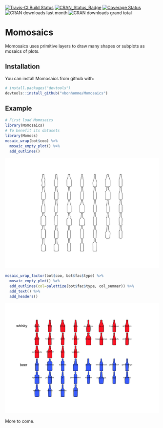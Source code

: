 
[![Travis-CI Build Status](https://travis-ci.org/vbonhomme/Momosaics.svg?branch=master)](https://travis-ci.org/vbonhomme/Momosaics) [![CRAN\_Status\_Badge](http://www.r-pkg.org/badges/version/Momosaics)](http://cran.r-project.org/package=Momosaics) [![Coverage Status](https://img.shields.io/codecov/c/github/vbonhomme/Momosaics/master.svg)](https://codecov.io/github/vbonhomme/Momosaics?branch=master) ![CRAN downloads last month](http://cranlogs.r-pkg.org/badges/Momosaics) ![CRAN downloads grand total](http://cranlogs.r-pkg.org/badges/grand-total/Momosaics)

<!-- README.md is generated from README.Rmd. Please edit that file -->
Momosaics
=========

Momosaics uses primitive layers to draw many shapes or subplots as mosaics of plots.

Installation
------------

You can install Momosaics from github with:

``` r
# install.packages("devtools")
devtools::install_github("vbonhomme/Momosaics")
```

Example
-------

``` r
# First load Momosaics
library(Momosaics)
# To benefit its datasets
library(Momocs)
mosaic_wrap(bot$coo) %>% 
  mosaic_empty_plot() %>% 
  add_outlines()
```

![](README-outlines-1.png)

``` r
mosaic_wrap_factor(bot$coo, bot$fac$type) %>% 
  mosaic_empty_plot() %>% 
  add_outlines(col=palettize(bot$fac$type, col_summer)) %>% 
  add_text() %>% 
  add_headers()
```

![](README-factor-1.png)

More to come.
